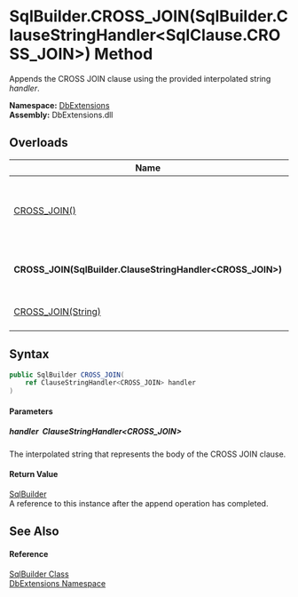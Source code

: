 SqlBuilder.CROSS_JOIN(SqlBuilder.ClauseStringHandler&lt;SqlClause.CROSS_JOIN>) Method
=====================================================================================
Appends the CROSS JOIN clause using the provided interpolated string *handler*.
  
**Namespace:** [DbExtensions][1]  
**Assembly:** DbExtensions.dll

Overloads
---------

| Name                                                          | Description                                                                                                                                             |
| ------------------------------------------------------------- | ------------------------------------------------------------------------------------------------------------------------------------------------------- |
| [CROSS_JOIN()][2]                                             | Sets CROSS JOIN as the next clause, to be used by subsequent calls to clause continuation methods, such as [_If(Boolean, ConditionalStringHandler)][3]. |
| **CROSS_JOIN(SqlBuilder.ClauseStringHandler&lt;CROSS_JOIN>)** | Appends the CROSS JOIN clause using the provided interpolated string *handler*.                                                                         |
| [CROSS_JOIN(String)][4]                                       | Appends the CROSS JOIN clause using the provided *text*.                                                                                                |


Syntax
------

```csharp
public SqlBuilder CROSS_JOIN(
	ref ClauseStringHandler<CROSS_JOIN> handler
)
```

#### Parameters

##### *handler*  ClauseStringHandler&lt;CROSS_JOIN>
The interpolated string that represents the body of the CROSS JOIN clause.

#### Return Value
[SqlBuilder][5]  
A reference to this instance after the append operation has completed.

See Also
--------

#### Reference
[SqlBuilder Class][5]  
[DbExtensions Namespace][1]  

[1]: ../README.md
[2]: CROSS_JOIN.md
[3]: _If.md
[4]: CROSS_JOIN_2.md
[5]: README.md